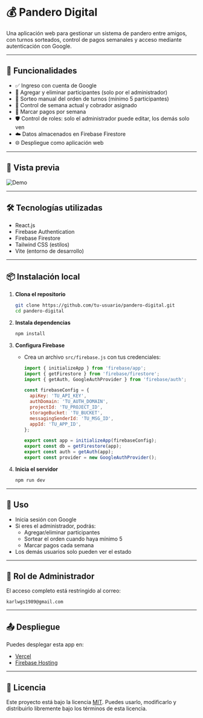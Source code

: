 # 💰 Pandero Digital

Una aplicación web para gestionar un sistema de pandero entre amigos, con turnos sorteados, control de pagos semanales y acceso mediante autenticación con Google.

---

## 🚀 Funcionalidades

- ✅ Ingreso con cuenta de Google
- 👥 Agregar y eliminar participantes (solo por el administrador)
- 🎲 Sorteo manual del orden de turnos (mínimo 5 participantes)
- 📆 Control de semana actual y cobrador asignado
- 💸 Marcar pagos por semana
- 🛡️ Control de roles: solo el administrador puede editar, los demás solo ven
- ☁️ Datos almacenados en Firebase Firestore
- 🌐 Despliegue como aplicación web

---

## 📸 Vista previa

![Demo](preview.png)

---

## 🛠️ Tecnologías utilizadas

- React.js
- Firebase Authentication
- Firebase Firestore
- Tailwind CSS (estilos)
- Vite (entorno de desarrollo)

---

## 📦 Instalación local

1. **Clona el repositorio**
   ```bash
   git clone https://github.com/tu-usuario/pandero-digital.git
   cd pandero-digital
   ```

2. **Instala dependencias**
   ```bash
   npm install
   ```

3. **Configura Firebase**
   - Crea un archivo `src/firebase.js` con tus credenciales:
     ```js
     import { initializeApp } from 'firebase/app';
     import { getFirestore } from 'firebase/firestore';
     import { getAuth, GoogleAuthProvider } from 'firebase/auth';

     const firebaseConfig = {
       apiKey: 'TU_API_KEY',
       authDomain: 'TU_AUTH_DOMAIN',
       projectId: 'TU_PROJECT_ID',
       storageBucket: 'TU_BUCKET',
       messagingSenderId: 'TU_MSG_ID',
       appId: 'TU_APP_ID',
     };

     export const app = initializeApp(firebaseConfig);
     export const db = getFirestore(app);
     export const auth = getAuth(app);
     export const provider = new GoogleAuthProvider();
     ```

4. **Inicia el servidor**
   ```bash
   npm run dev
   ```

---

## 🧪 Uso

- Inicia sesión con Google
- Si eres el administrador, podrás:
  - Agregar/eliminar participantes
  - Sortear el orden cuando haya mínimo 5
  - Marcar pagos cada semana
- Los demás usuarios solo pueden ver el estado

---

## 👤 Rol de Administrador

El acceso completo está restringido al correo:
```
karlwgs1989@gmail.com
```

---

## 📤 Despliegue

Puedes desplegar esta app en:
- [Vercel](https://vercel.com/)
- [Firebase Hosting](https://firebase.google.com/products/hosting)

---

## 📄 Licencia

Este proyecto está bajo la licencia [MIT](LICENSE).
Puedes usarlo, modificarlo y distribuirlo libremente bajo los términos de esta licencia.
